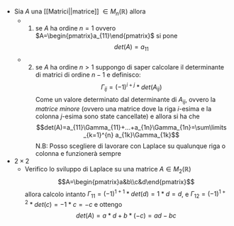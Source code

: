 - Sia $A$ una [[Matrici||matrice]] $\in M_{n}(\mathbb{R})$ allora 
	- 1) se $A$ ha ordine $n=1$ ovvero $A=\begin{pmatrix}a_{11}\end{pmatrix}$ si pone$$det(A)=a_{11}$$
	- 2) se $A$ ha ordine $n>1$ suppongo di saper calcolare il determinante di matrici di ordine $n-1$ e definisco:$$\Gamma_{ij}=(-1)^{i+j}*det(A_{ij})$$Come un valore determinato dal determinante di $A_{ij}$, ovvero la _matrice minore_ (ovvero una matrice dove la riga $i$-esima e la colonna $j$-esima sono state cancellate) e allora si ha che $$det(A)=a_{11}\Gamma_{11}+...+a_{1n}\Gamma_{1n}=\sum\limits_{k=1}^{n} a_{1k}\Gamma_{1k}$$N.B: Posso scegliere di lavorare con Laplace su qualunque riga o colonna e funzionerà sempre
- $2\times2$
	- Verifico lo sviluppo di Laplace su una matrice $A\in M_{2}(\mathbb{R})$$$A=\begin{pmatrix}a&b\\c&d\end{pmatrix}$$allora calcolo intanto $\Gamma_{11}=(-1)^{1+1}*det(d)=1*d=d$, e $\Gamma_{12}=(-1)^{1+2}*det(c)=-1*c=-c$ e ottengo $$det(A)=a*d+b*(-c)=ad-bc$$
	 